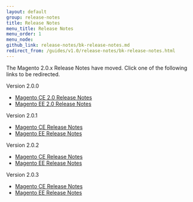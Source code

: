 ```yaml
---
layout: default
group: release-notes
title: Release Notes
menu_title: Release Notes
menu_order: 1
menu_node: 
github_link: release-notes/bk-release-notes.md
redirect_from: /guides/v1.0/release-notes/bk-release-notes.html
---
```


The Magento 2.0.x Release Notes have moved. Click one of the following links to be redirected.

Version 2.0.0

*   <a href="http://docs.magento.com/m2/ce/user_guide/magento/release-notes-ce-2.0.html" target="_blank">Magento CE 2.0 Release Notes</a>
*   <a href="http://docs.magento.com/m2/ee/user_guide/magento/release-notes-ee-2.0.html" target="_blank">Magento EE 2.0 Release Notes</a>

Version 2.0.1

*   <a href="http://docs.magento.com/m2/ce/user_guide/magento/release-notes-ce-2.0.1.html" target="_blank">Magento CE Release Notes</a>
*   <a href="http://docs.magento.com/m2/ee/user_guide/magento/release-notes-ee-2.0.1.html" target="_blank">Magento EE Release Notes</a>

Version 2.0.2

*   <a href="http://docs.magento.com/m2/ce/user_guide/magento/release-notes-ce-2.0.2.html" target="_blank">Magento CE Release Notes</a>
*   <a href="http://docs.magento.com/m2/ee/user_guide/magento/release-notes-ee-2.0.2.html" target="_blank">Magento EE Release Notes</a>

Version 2.0.3
*   <a href="http://docs.magento.com/m2/ce/user_guide/magento/release-notes-ce-2.0.2.html" target="_blank">Magento CE Release Notes</a>
*   <a href="http://docs.magento.com/m2/ee/user_guide/magento/release-notes-ee-2.0.2.html" target="_blank">Magento EE Release Notes</a>
